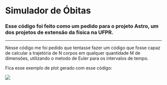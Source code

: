 # Simulador de Óbitas

### Esse código foi feito como um pedido para o projeto Astro, um dos projetos de extensão da física na UFPR.

---

Nesse código me foi pedido que tentasse fazer um código que fosse capaz de calcular a trajetória de N corpos em qualquer quantidade M de dimensões, utilizando o metodo de Euler para os intervalos de tempo.

Fica esse exemplo de plot gerado com esse código:

![](https://github.com/Franco-Davi/Simulador-Orbitas/blob/main/plot.gif)
